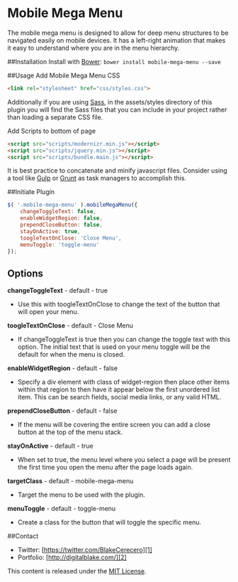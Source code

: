 Mobile Mega Menu
================

The mobile mega menu is designed to allow for deep menu structures to be navigated easily on mobile devices. It has a left-right animation that makes it easy to understand where you are in the menu hierarchy.

##Installation
Install with [Bower](http://bower.io/): ```bower install mobile-mega-menu --save```

##Usage
Add Mobile Mega Menu CSS
```html
<link rel="stylesheet" href="css/styles.css">
```
Additionally if you are using [Sass](http://sass-lang.com/), in the assets/styles directory of this plugin you will find the Sass files that you can include in your project rather than loading a separate CSS file.

Add Scripts to bottom of page
```html
<script src="scripts/modernizr.min.js"></script>
<script src="scripts/jquery.min.js"></script>
<script src="scripts/bundle.main.js"></script>
```
It is best practice to concatenate and minify javascript files. Consider using a tool like [Gulp](http://gulpjs.com/) or [Grunt](http://gruntjs.com/) as task managers to accomplish this.

##Initiate Plugin
```javascript
$( '.mobile-mega-menu' ).mobileMegaMenu({
	changeToggleText: false,
	enableWidgetRegion: false,
	prependCloseButton: false,
	stayOnActive: true,
	toogleTextOnClose: 'Close Menu',
	menuToggle: 'toggle-menu'
});
```

## Options
**changeToggleText** - default - true
- Use this with toogleTextOnClose to change the text of the button that will open your menu.

**toogleTextOnClose** - default - Close Menu
- If changeToggleText is true then you can change the toggle text with this option. The initial text that is used on your menu toggle will be the default for when the menu is closed.

**enableWidgetRegion** - default - false
- Specify a div element with class of widget-region then place other items within that region to then have it appear below the first unordered list item. This can be search fields, social media links, or any valid HTML.

**prependCloseButton** - default - false
- If the menu will be covering the entire screen you can add a close button at the top of the menu stack.

**stayOnActive** - default - true
- When set to true, the menu level where you select a page will be present the first time you open the menu after the page loads again.

**targetClass** - default - mobile-mega-menu
- Target the menu to be used with the plugin.

**menuToggle** - default - toggle-menu
- Create a class for the button that will toggle the specific menu.

##Contact
   * Twitter: [https://twitter.com/BlakeCerecero][1]
   * Portfolio: [http://digitalblake.com/][2]

[1]: https://twitter.com/BlakeCerecero "https://twitter.com/BlakeCerecero"
[2]: http://digitalblake.com/ "http://digitalblake.com/"

This content is released under the [MIT License](http://opensource.org/licenses/MIT).
